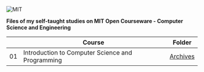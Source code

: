 ![MIT](http://i.imgur.com/Dwcu84C.jpg)

**Files of my self-taught studies on MIT Open Courseware - Computer Science and Engineering**

||Course|Folder|
|---|---|---|
|01|Introduction to Computer Science and Programming|[Archives](https://github.com/ericdouglas/MIT-computer-science/tree/master/archives/01-introduction-to-computer-science-and-programming)|
